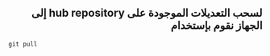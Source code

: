 <div dir= rtl>

## لسحب التعديلات الموجودة على hub repository إلى الجهاز  نقوم بإستخدام 

 <div dir=ltr>

``` 
git pull 
```
</div>

</div>